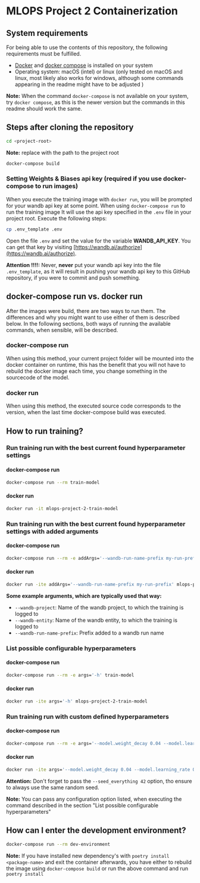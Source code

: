 # MLOPS Project 2 Containerization 
## System requirements
For being able to use the contents of this repository, the following requirements must be fulfilled.
- [Docker]( https://www.docker.com/) and [docker compose](https://docs.docker.com/compose/install/) is installed on your system
- Operating system: macOS (intel) or linux (only tested on macOS and linux, most likely also works for windows, although some commands appearing in the readme might have to be adjusted )

**Note:** When the command ```docker-compose``` is not available on your system, try ```docker compose```, as this is the newer version but the commands in this readme should work the same. 


## Steps after cloning the repository
```bash
cd <project-root>
```
**Note:** replace <project-root> with the path to the project root
```bash
docker-compose build
```


### Setting Weights & Biases api key (required if you use docker-compose to run images)
When you execute the training image with ```docker run```, you will be prompted for your wandb api key at some point. When using ```docker-compose run``` to run the training image It will use the api key specified in the ```.env``` file in your project root. Execute the following steps:
```bash
cp .env_template .env
```

Open the file ```.env``` and set the value for the variable **WANDB_API_KEY**. You can get that key by visiting [https://wandb.ai/authorize](https://wandb.ai/authorize).

**Attention !!!!:** Never, **never** put your wandb api key into the file ```.env_template```, as it will result in pushing your wandb api key to this GitHub repository, if you were to commit and push something.


## docker-compose run vs. docker run
After the images were build, there are two ways to run them. The differences and why you might want to use either of them is described below.
In the following sections, both ways of running the available commands, when sensible, will be described.
### docker-compose run 
When using this method, your current project folder will be mounted into the docker container on runtime, this has the benefit that you will not have to rebuild the docker image each time, you change something in the sourcecode of the model.
### docker run 
When using this method, the executed source code corresponds to the version, when the last time docker-compose build was executed. 


## How to run training?

### Run training run with the best current found hyperparameter settings
#### docker-compose run
```bash
docker-compose run --rm train-model
```

#### docker run
```bash
docker run -it mlops-project-2-train-model
```

### Run training run with the best current found hyperparameter settings with added arguments
#### docker-compose run
```bash
docker-compose run --rm -e addArgs='--wandb-run-name-prefix my-run-prefix' train-model
```

#### docker run
```bash
docker run -ite addArgs='--wandb-run-name-prefix my-run-prefix' mlops-project-2-train-model
```

**Some example arguments, which are typically used that way:**
- ```--wandb-project```: Name of the wandb project, to which the training is logged to 
- ```--wandb-entity```: Name of the wandb entity, to which the training is logged to
- ```--wandb-run-name-prefix```: Prefix added to a wandb run name


### List possible configurable hyperparameters 
#### docker-compose run
```bash
docker-compose run --rm -e args='-h' train-model
```

#### docker run
```bash
docker run -ite args='-h' mlops-project-2-train-model
```

### Run training run with custom defined hyperparameters
#### docker-compose run
```bash
docker-compose run --rm -e args='--model.weight_decay 0.04 --model.learning_rate 0.001 --data.train_batch_size 32 --seed_everything 42' train-model
```

#### docker run
```bash
docker run -ite args='--model.weight_decay 0.04 --model.learning_rate 0.001 --data.train_batch_size 32 --seed_everything 42' mlops-project-2-train-model
```

**Attention:** Don't forget to pass the ```--seed_everything 42``` option, tho ensure to always use the same random seed.

**Note:** You can pass any configuration option listed, when executing the command described in the section "List possible configurable hyperparameters"  

## How can I enter the development environment?
```bash
docker-compose run --rm dev-environment
```

**Note:** If you have installed new dependency's with ```poetry install <package-name>``` and exit the container afterwards, you have either to rebuild the image using ```docker-compose build``` or run the above command and run ```poetry install```